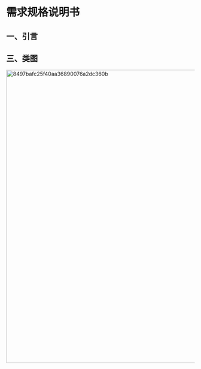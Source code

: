 # 需求规格说明书
## 一、引言

## 三、类图
<img width="783" alt="8497bafc25f40aa36890076a2dc360b" src="https://github.com/yongstong/ljpyyds/assets/149181573/fd9c01f4-2928-4f1f-9f69-eda237a976a5">
